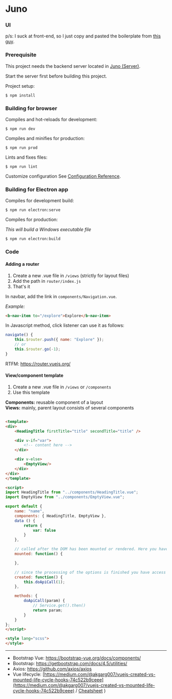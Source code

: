 # Juno
### UI

p/s: I suck at front-end, so I just copy and pasted the boilerplate from [this guy][1].

### Prerequisite

This project needs the backend server located in [Juno (Server)][2].

Start the server first before building this project.

Project setup:
```
$ npm install
```

### Building for browser

Compiles and hot-reloads for development:
```
$ npm run dev
```

Compiles and minifies for production:
```
$ npm run prod
```

Lints and fixes files:
```
$ npm run lint
```

Customize configuration
See [Configuration Reference](https://cli.vuejs.org/config/).

### Building for Electron app

Compiles for development build:
```
$ npm run electron:serve
```

Compiles for production:

*This will build a Windows executable file*
```
$ npm run electron:build
```

### Code

#### Adding a router

1. Create a new .vue file in `/views` (strictly for layout files)
2. Add the path in `router/index.js`
3. That's it

In navbar, add the link in `components/Navigation.vue`.

*Example:*

```html
<b-nav-item to="/explore">Explore</b-nav-item>
```

In Javascript method, click listener can use it as follows:

```js
navigate() {
    this.$router.push({ name: "Explore" });
    // or
    this.$router.go(-1);
}
```

RTFM: https://router.vuejs.org/

#### View/component template

1. Create a new .vue file in `/views` or `/components`
2. Use this template

**Components:** reusable component of a layout  
**Views:** mainly, parent layout consists of several components

```html

<template>
<div>
    <HeadingTitle firstTitle="title" secondTitle="title" />

    <div v-if="var">
        <!-- content here -->
    </div>

    <div v-else>
        <EmptyView/>
    </div>
</div>
</template>

<script>
import HeadingTitle from "../components/HeadingTitle.vue";
import EmptyView from "../components/EmptyView.vue";

export default {
    name: "name",
    components: { HeadingTitle, EmptyView },
    data () {
        return {
            var: false
        }
    },

    // called after the DOM has been mounted or rendered. Here you have access to the DOM elements and DOM manipulation can be performed for example get the innerHTML
    mounted: function() {

    },

    // since the processing of the options is finished you have access to reactive data properties and change them if you want. At this stage DOM has not been mounted or added yet. So you cannot do any DOM manipulation here
    created: function() {
        this.doApiCall(1);
    },

    methods: {
        doApiCall(param) {
            // Service.get().then()
            return param;
        }
    }
};
</script>

<style lang="scss">
</style>
```

---

- Bootstrap Vue: https://bootstrap-vue.org/docs/components/
- Bootstrap: https://getbootstrap.com/docs/4.5/utilities/
- Axios: https://github.com/axios/axios
- Vue lifecycle: [https://medium.com/@akgarg007/vuejs-created-vs-mounted-life-cycle-hooks-74c522b9ceee](https://medium.com/@akgarg007/vuejs-created-vs-mounted-life-cycle-hooks-74c522b9ceee) / [Cheatsheet](https://imgur.com/B7uFZGc)
)

[1]: https://dev.to/abiodunjames/build-a-todo-app-with-nodejs-expressjs-mongodb-and-vuejs--part-2--3k11
[loading-indicator]: https://codepen.io/sethdavis512/pen/vJxNdq
[2]: https://github.com/aemxn/juno-server
[3]: https://router.vuejs.org/
[4]: https://medium.com/@akgarg007/vuejs-created-vs-mounted-life-cycle-hooks-74c522b9ceee